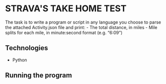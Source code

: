 # STRAVA'S TAKE HOME TEST

The task is to write a program or script in any language you choose to parse the attached Activity.json file and print:
    - The total distance, in miles
    - Mile splits for each mile, in minute:second format (e.g. “6:09”)

## Technologies
- Python

## Running the program

